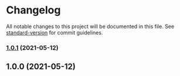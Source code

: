 # Changelog

All notable changes to this project will be documented in this file. See [standard-version](https://github.com/conventional-changelog/standard-version) for commit guidelines.

### [1.0.1](https://github.com/n19htz/postcss-merge-queries/compare/v1.0.0...v1.0.1) (2021-05-12)

## 1.0.0 (2021-05-12)
